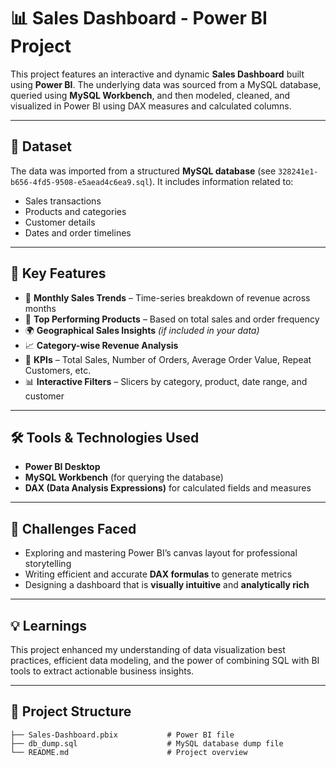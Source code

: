 # 📊 Sales Dashboard - Power BI Project

This project features an interactive and dynamic **Sales Dashboard** built using **Power BI**. The underlying data was sourced from a MySQL database, queried using **MySQL Workbench**, and then modeled, cleaned, and visualized in Power BI using DAX measures and calculated columns.

---

## 📁 Dataset

The data was imported from a structured **MySQL database** (see `328241e1-b656-4fd5-9508-e5aead4c6ea9.sql`). It includes information related to:

- Sales transactions
- Products and categories
- Customer details
- Dates and order timelines

---

## 📌 Key Features

- 📅 **Monthly Sales Trends** – Time-series breakdown of revenue across months
- 🛒 **Top Performing Products** – Based on total sales and order frequency
- 🌍 **Geographical Sales Insights** *(if included in your data)*
- 📈 **Category-wise Revenue Analysis**
- 🎯 **KPIs** – Total Sales, Number of Orders, Average Order Value, Repeat Customers, etc.
- 📊 **Interactive Filters** – Slicers by category, product, date range, and customer

---

## 🛠 Tools & Technologies Used

- **Power BI Desktop**
- **MySQL Workbench** (for querying the database)
- **DAX (Data Analysis Expressions)** for calculated fields and measures

---

## 🧠 Challenges Faced

- Exploring and mastering Power BI’s canvas layout for professional storytelling
- Writing efficient and accurate **DAX formulas** to generate metrics
- Designing a dashboard that is **visually intuitive** and **analytically rich**

---

## 💡 Learnings

This project enhanced my understanding of data visualization best practices, efficient data modeling, and the power of combining SQL with BI tools to extract actionable business insights.

---

## 📂 Project Structure

```text
├── Sales-Dashboard.pbix           # Power BI file
├── db_dump.sql                    # MySQL database dump file
└── README.md                      # Project overview
